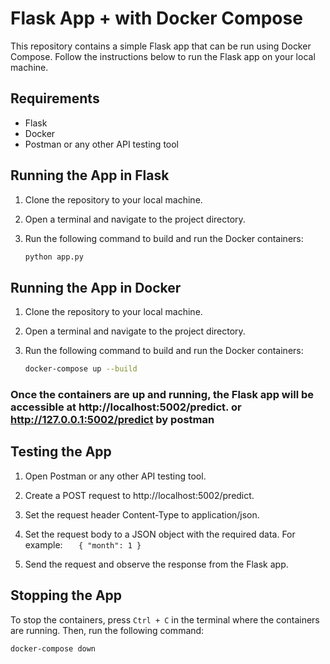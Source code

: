 # Flask App + with Docker Compose

This repository contains a simple Flask app that can be run using Docker Compose. Follow the instructions below to run
the Flask app on your local machine.

## Requirements

- Flask
- Docker
- Postman or any other API testing tool

## Running the App in Flask

1. Clone the repository to your local machine.

2. Open a terminal and navigate to the project directory.

3. Run the following command to build and run the Docker containers:

   ```bash
   python app.py

## Running the App in Docker

1. Clone the repository to your local machine.

2. Open a terminal and navigate to the project directory.

3. Run the following command to build and run the Docker containers:

   ```bash
   docker-compose up --build

### Once the containers are up and running, the Flask app will be accessible at http://localhost:5002/predict. or http://127.0.0.1:5002/predict by postman

## Testing the App

1. Open Postman or any other API testing tool.

1. Create a POST request to http://localhost:5002/predict.

3. Set the request header Content-Type to application/json.

4. Set the request body to a JSON object with the required data. For example:
   `  
   {
   "month": 1
   }`

5. Send the request and observe the response from the Flask app.

## Stopping the App

To stop the containers, press `Ctrl + C` in the terminal where the containers are running. Then, run the following
command:

   ```bash
docker-compose down
